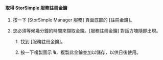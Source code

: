 #### 取得 StorSimple 服務註冊金鑰

1.  按一下 [StorSimple Manager 服務] 頁面底部的 [註冊金鑰]。

2.  您必須等候幾分鐘的時間來擷取金鑰。[服務註冊金鑰] 對話方塊隨即出現。


	1.  找到 [服務註冊金鑰]。

	2.  按一下複製圖示 ![](./media/storsimple-ova-get-service-registration-key/image6-include.png)，複製此金鑰並加以儲存，以供日後使用。

<!---HONumber=AcomDC_0128_2016-->
